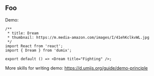 
## Foo

Demo:

```tsx
/**
 * title: Dream
 * thumbnail: https://m.media-amazon.com/images/I/41ehKclkvWL.jpg
 */
import React from 'react';
import { Dream } from 'dumix';

export default () => <Dream title="Fighting" />;
```

More skills for writing demo: https://d.umijs.org/guide/demo-principle
